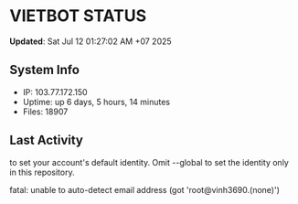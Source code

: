 # VIETBOT STATUS
**Updated**: Sat Jul 12 01:27:02 AM +07 2025

## System Info
- IP: 103.77.172.150
- Uptime: up 6 days, 5 hours, 14 minutes
- Files: 18907

## Last Activity

to set your account's default identity.
Omit --global to set the identity only in this repository.

fatal: unable to auto-detect email address (got 'root@vinh3690.(none)')
